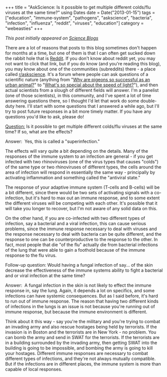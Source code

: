 +++
title = "AskScience: Is it possible to get multiple different colds/flu viruses at the same time?"
using Dates
date = Date("2013-01-15")
tags = ["education", "immune-system", "pathogens", "askscience", "bacteria", "infection", "influenza", "reddit", "viruses", "education"]
category = "webeasties"
+++

_This post initially appeared on [Science Blogs](http://scienceblogs.com/webeasties)_

There are a lot of reasons that posts to this blog sometimes don't happen for months at a time, but one of them is that I can often get sucked down the rabbit hole that is [Reddit](http://www.reddit.com). If you don't know about reddit yet, you may not want to click that link, but if you do know (and you're reading this blog), you may know about one of the communities (subreddits) there - a place called [r/askscience](www.reddit.com/r/askscience). It's a forum where people can ask questions of a scientific nature (anything from "[Why are pigeons so successful as an urban animal?](http://www.reddit.com/r/askscience/comments/16fv9y/why_are_pigeons_so_successful_as_an_urban_animal/)" to "[What's so special about the speed of light?](http://www.reddit.com/r/askscience/comments/16dlhh/whats_so_special_about_the_speed_of_light/)"), and then actual scientists from a slough of different fields will answer. I'm a panelist (one of those scientists), in this community, and I've spent a lot of time answering questions there, so I thought I'd let that work do some double-duty here. I'll start with some questions that I answered a while ago, but I'll try to post future responses in a bit more timely matter. If you have any questions you'd like to ask, please do!

[Question:](http://www.reddit.com/r/askscience/comments/1197q5/is_it_possible_to_get_multiple_different_coldsflu/) Is it possible to get multiple different colds/flu viruses at the same time? If so, what are the effects?

Answer: 
Yes, this is called a "superinfection."

The effects will vary quite a bit depending on the details. Many of the responses of the immune system to an infection are general - if you get infected with two rhinoviruses (one of the virus types that causes "colds") of the same type or two rhinoviruses of different types, the cells around the area of infection will respond in essentially the same way - principally by activating inflammation and something called the "antiviral state."

The response of your adaptive immune system (T-cells and B-cells) will be a bit different, since there would be two sets of activating signals with a co-infection, but it's hard to max out an immune response, and to some extent the different viruses will be competing with each other. It's possible that it will take you longer to recover, but I'm not aware of any solid data on this.

On the other hand, if you are co-infected with two different types of infection, say a bacterial and a viral infection, this can cause serious problems, since the immune response necessary to deal with viruses and the response necessary to deal with bacteria can be quite different, and the response to one can be counterproductive to the response to the other. In fact, most people that die "of the flu" actually die from bacterial infections of the lung that were able to gain a foothold because of the immune response to the flu virus.

Follow-up question: Would having a fungal infection of say... of the skin decrease the effectiveness of the immune systems ability to fight a bacterial and or viral infection at the same time?

Answer: 
A fungal infection in the skin is not likely to effect the immune response in, say the lung. Again, it depends a lot on specifics, and some infections can have systemic consequences. But as I said before, it's hard to run out of immune response. The reason that having two different kinds of infections in the lungs is an issue is not because you're running out of immune response, but because the immune environment is different.

Think about it this way - say you're the military and you're trying to combat an invading army and also rescue hostages being held by terrorists. If the invasion is in Boston and the terrorists are in New York - no problem. You can bomb the army and send in SWAT for the terrorists. If the terrorists are in a building surrounded by the invading army, then getting SWAT into the building is going to be impossible, and bombing the army is going to kill your hostages. Different immune responses are necessary to combat different types of infections, and they're not always mutually compatible. But if the infections are in different places, the immune system is more than capable of local responses.

      
  
